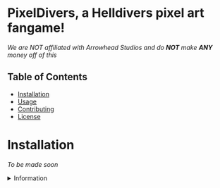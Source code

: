 # PixelDivers, a Helldivers pixel art fangame!
*We are NOT affiliated with Arrowhead Studios and do ***NOT*** make ***ANY*** money off of this*

## Table of Contents
- [Installation](#installation)
- [Usage](#usage)
- [Contributing](#contributing)
- [License](#license)

# Installation
*To be made soon*

<details>
<summary>Information</summary>
<br>
    
# Usage
1. Install rust (If you haven't)
    1. B. Get it from https://www.rust-lang.org/ or your package manager (rustup)
2. `Git clone https://github.com/Raptorbytes/PixelDivers`
3. Use cargo to build it (`cargo build --release`)
4. Move the final binary to a folder with the "Assets" folder inside and place where ever you want
5. Do ./PixelDivers to run the game!

# Contributing
This project is mostly meant for me (PARADOXzss07) and my friend (LEMonLinux) but if you have a good (majorly good, in fact) idea or a major bug fix that we didn't catch, make a pull request!
If you want to make changes to something about the game, also feel free to make a pull request.

# License
The project is under the MIT license.
The license is as follows:
    Copyright 2025 Raptorbytes LLC

  Permission is hereby granted, free of charge, to any person obtaining a copy of this software and associated documentation files (the “Software”), to deal in the Software without restriction, including without limitation the rights to use, copy, modify, merge, publish, distribute, sublicense, and/or sell copies of the   Software, and to permit persons to whom the Software is furnished to do so, subject to the following conditions:

  The above copyright notice and this permission notice shall be included in all copies or substantial portions of the Software.

  THE SOFTWARE IS PROVIDED “AS IS”, WITHOUT WARRANTY OF ANY KIND, EXPRESS OR IMPLIED, INCLUDING BUT NOT LIMITED TO THE WARRANTIES OF MERCHANTABILITY, FITNESS FOR A PARTICULAR PURPOSE AND NONINFRINGEMENT. IN NO EVENT SHALL THE AUTHORS OR COPYRIGHT HOLDERS BE LIABLE FOR ANY CLAIM, DAMAGES OR OTHER LIABILITY, WHETHER IN AN   ACTION OF CONTRACT, TORT OR OTHERWISE, ARISING FROM, OUT OF OR IN CONNECTION WITH THE SOFTWARE OR THE USE OR OTHER DEALINGS IN THE SOFTWARE.

  I encourage you follow license rules (basically just give credit to Raptorbytes and keep the license the same) and we can all have fun!
  
</details>
